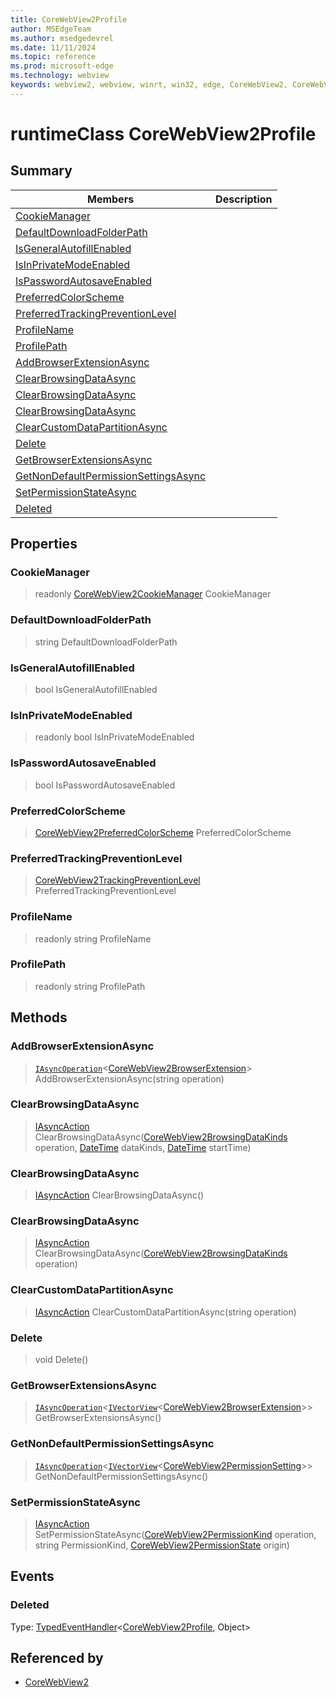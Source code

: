 ```yaml
---
title: CoreWebView2Profile
author: MSEdgeTeam
ms.author: msedgedevrel
ms.date: 11/11/2024
ms.topic: reference
ms.prod: microsoft-edge
ms.technology: webview
keywords: webview2, webview, winrt, win32, edge, CoreWebView2, CoreWebView2Controller, browser control, edge html, CoreWebView2Profile
---
```


# runtimeClass CoreWebView2Profile



## Summary

Members|Description
--|--
[CookieManager](#cookiemanager) | 
[DefaultDownloadFolderPath](#defaultdownloadfolderpath) | 
[IsGeneralAutofillEnabled](#isgeneralautofillenabled) | 
[IsInPrivateModeEnabled](#isinprivatemodeenabled) | 
[IsPasswordAutosaveEnabled](#ispasswordautosaveenabled) | 
[PreferredColorScheme](#preferredcolorscheme) | 
[PreferredTrackingPreventionLevel](#preferredtrackingpreventionlevel) | 
[ProfileName](#profilename) | 
[ProfilePath](#profilepath) | 
[AddBrowserExtensionAsync](#addbrowserextensionasync) | 
[ClearBrowsingDataAsync](#clearbrowsingdataasync) | 
[ClearBrowsingDataAsync](#clearbrowsingdataasync) | 
[ClearBrowsingDataAsync](#clearbrowsingdataasync) | 
[ClearCustomDataPartitionAsync](#clearcustomdatapartitionasync) | 
[Delete](#delete) | 
[GetBrowserExtensionsAsync](#getbrowserextensionsasync) | 
[GetNonDefaultPermissionSettingsAsync](#getnondefaultpermissionsettingsasync) | 
[SetPermissionStateAsync](#setpermissionstateasync) | 
[Deleted](#deleted) | 

## Properties

### CookieManager

> readonly  [CoreWebView2CookieManager](corewebview2cookiemanager.md) CookieManager

### DefaultDownloadFolderPath

>  string DefaultDownloadFolderPath

### IsGeneralAutofillEnabled

>  bool IsGeneralAutofillEnabled

### IsInPrivateModeEnabled

> readonly  bool IsInPrivateModeEnabled

### IsPasswordAutosaveEnabled

>  bool IsPasswordAutosaveEnabled

### PreferredColorScheme

>  [CoreWebView2PreferredColorScheme](corewebview2preferredcolorscheme.md) PreferredColorScheme

### PreferredTrackingPreventionLevel

>  [CoreWebView2TrackingPreventionLevel](corewebview2trackingpreventionlevel.md) PreferredTrackingPreventionLevel

### ProfileName

> readonly  string ProfileName

### ProfilePath

> readonly  string ProfilePath



## Methods

### AddBrowserExtensionAsync

> [`IAsyncOperation`](/uwp/api/Windows.Foundation.IAsyncOperation-1)&lt;[CoreWebView2BrowserExtension](corewebview2browserextension.md)&gt; AddBrowserExtensionAsync(string operation)



### ClearBrowsingDataAsync

> [IAsyncAction](/uwp/api/Windows.Foundation.IAsyncAction) ClearBrowsingDataAsync([CoreWebView2BrowsingDataKinds](corewebview2browsingdatakinds.md) operation, [DateTime](/uwp/api/Windows.Foundation.DateTime) dataKinds, [DateTime](/uwp/api/Windows.Foundation.DateTime) startTime)



### ClearBrowsingDataAsync

> [IAsyncAction](/uwp/api/Windows.Foundation.IAsyncAction) ClearBrowsingDataAsync()



### ClearBrowsingDataAsync

> [IAsyncAction](/uwp/api/Windows.Foundation.IAsyncAction) ClearBrowsingDataAsync([CoreWebView2BrowsingDataKinds](corewebview2browsingdatakinds.md) operation)



### ClearCustomDataPartitionAsync

> [IAsyncAction](/uwp/api/Windows.Foundation.IAsyncAction) ClearCustomDataPartitionAsync(string operation)



### Delete

> void Delete()



### GetBrowserExtensionsAsync

> [`IAsyncOperation`](/uwp/api/Windows.Foundation.IAsyncOperation-1)&lt;[`IVectorView`](/uwp/api/Windows.Foundation.Collections.IVectorView-1)&lt;[CoreWebView2BrowserExtension](corewebview2browserextension.md)&gt;&gt; GetBrowserExtensionsAsync()



### GetNonDefaultPermissionSettingsAsync

> [`IAsyncOperation`](/uwp/api/Windows.Foundation.IAsyncOperation-1)&lt;[`IVectorView`](/uwp/api/Windows.Foundation.Collections.IVectorView-1)&lt;[CoreWebView2PermissionSetting](corewebview2permissionsetting.md)&gt;&gt; GetNonDefaultPermissionSettingsAsync()



### SetPermissionStateAsync

> [IAsyncAction](/uwp/api/Windows.Foundation.IAsyncAction) SetPermissionStateAsync([CoreWebView2PermissionKind](corewebview2permissionkind.md) operation, string PermissionKind, [CoreWebView2PermissionState](corewebview2permissionstate.md) origin)




## Events

### Deleted

Type: [TypedEventHandler](/uwp/api/Windows.Foundation.TypedEventHandler-2)&lt;[CoreWebView2Profile](corewebview2profile.md), Object&gt;



## Referenced by

- [CoreWebView2](corewebview2.md)
